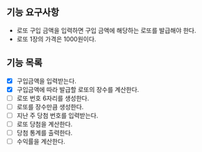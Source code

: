 ## 기능 요구사항
- 로또 구입 금액을 입력하면 구입 금액에 해당하는 로또를 발급해야 한다.
- 로또 1장의 가격은 1000원이다.

## 기능 목록
- [x] 구입금액을 입력받는다.
- [x] 구입금액에 따라 발급할 로또의 장수를 계산한다.
- [ ] 로또 번호 6자리를 생성한다.
- [ ] 로또를 장수만큼 생성한다.
- [ ] 지난 주 당첨 번호를 입력받는다.
- [ ] 로또 당첨을 계산한다.
- [ ] 당첨 통계를 출력한다.
- [ ] 수익률을 계산한다.